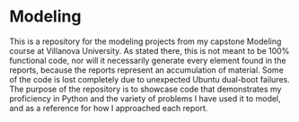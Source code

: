 # Modeling
This is a repository for the modeling projects from my capstone Modeling course at Villanova University. As stated there, this is not meant to be 100% functional code, nor will it necessarily generate every element found in the reports, because the reports represent an accumulation of material. Some of the code is lost completely due to unexpected Ubuntu dual-boot failures. The purpose of the repository is to showcase code that demonstrates my proficiency in Python and the variety of problems I have used it to model, and as a reference for how I approached each report.

